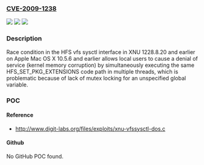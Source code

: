 ### [CVE-2009-1238](https://cve.mitre.org/cgi-bin/cvename.cgi?name=CVE-2009-1238)
![](https://img.shields.io/static/v1?label=Product&message=n%2Fa&color=blue)
![](https://img.shields.io/static/v1?label=Version&message=n%2Fa&color=blue)
![](https://img.shields.io/static/v1?label=Vulnerability&message=n%2Fa&color=brighgreen)

### Description

Race condition in the HFS vfs sysctl interface in XNU 1228.8.20 and earlier on Apple Mac OS X 10.5.6 and earlier allows local users to cause a denial of service (kernel memory corruption) by simultaneously executing the same HFS_SET_PKG_EXTENSIONS code path in multiple threads, which is problematic because of lack of mutex locking for an unspecified global variable.

### POC

#### Reference
- http://www.digit-labs.org/files/exploits/xnu-vfssysctl-dos.c

#### Github
No GitHub POC found.

